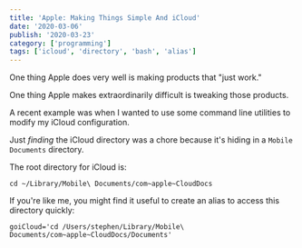 ```yaml
---
title: 'Apple: Making Things Simple And iCloud'
date: '2020-03-06'
publish: '2020-03-23'
category: ['programming']
tags: ['icloud', 'directory', 'bash', 'alias']
---
```


One thing Apple does very well is making products that "just work."

One thing Apple makes extraordinarily difficult is tweaking those products.

A recent example was when I wanted to use some command line utilities to modify my iCloud configuration.

Just _finding_ the iCloud directory was a chore because it's hiding in a `Mobile Documents` directory.

The root directory for iCloud is:

```shell
cd ~/Library/Mobile\ Documents/com~apple~CloudDocs
```

If you're like me, you might find it useful to create an alias to access this directory quickly:

```shell:title=".bash_profile"
goiCloud='cd /Users/stephen/Library/Mobile\ Documents/com~apple~CloudDocs/Documents'
```
